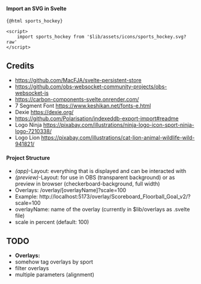 

#### Import an SVG in Svelte

```
{@html sports_hockey}

<script>
    import sports_hockey from '$lib/assets/icons/sports_hockey.svg?raw'
</script>
```



## Credits

- https://github.com/MacFJA/svelte-persistent-store
- https://github.com/obs-websocket-community-projects/obs-websocket-js
- https://carbon-components-svelte.onrender.com/
- 7 Segment Font https://www.keshikan.net/fonts-e.html
- Dexie https://dexie.org/
- https://github.com/Polarisation/indexeddb-export-import#readme
- Logo Ninja https://pixabay.com/illustrations/ninja-logo-icon-sport-ninja-logo-7210338/
- Logo Lion https://pixabay.com/illustrations/cat-lion-animal-wildlife-wild-941821/



#### Project Structure

- _(app)_-Layout: everything that is displayed and can be interacted with
- _(preview)_-Layout: for use in OBS (transparent background) or as preview in browser (checkerboard-background, full width)
- Overlays: /overlay/[overlayName]?scale=100
- Example: http://localhost:5173/overlay/Scoreboard_Floorball_Goal_v2/?scale=100
- overlayName: name of the overlay (currently in $lib/overlays as .svelte file)
- scale in percent (default: 100)

## TODO

- **Overlays:**
- somehow tag overlays by sport
- filter overlays
- multiple parameters (alignment)

